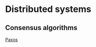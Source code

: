 # Distributed systems

## Consensus algorithms

[Paxos](https://martinfowler.com/articles/patterns-of-distributed-systems/paxos.html)